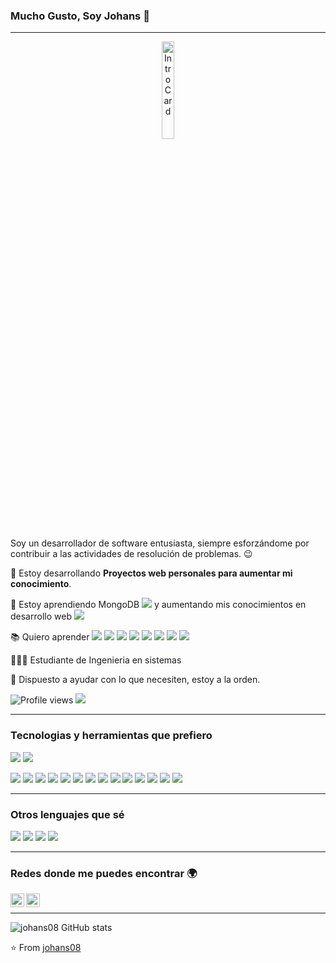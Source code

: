 ### Mucho Gusto, Soy Johans 👋

---

<p align="center">
  <img src="https://c.tenor.com/4Lki-C_S78EAAAAC/game-video-games.gif" width="20%" title="Intro Card" alt="Intro Card">
</p>

Soy un desarrollador de software entusiasta, siempre esforzándome por contribuir a las actividades de resolución de problemas. :wink:
 
 🔭 Estoy desarrollando **Proyectos web personales para aumentar mi conocimiento**.
 
 🌱 Estoy aprendiendo MongoDB <img src="https://img.shields.io/badge/-MongoDB-4DB33D?style=flat&logo=mongodb&logoColor=FFFFFF"> y aumentando mis conocimientos en desarrollo web <img src="https://img.shields.io/badge/-Progressive Web Apps-5A0FC8?style=flat">
 
 :books: Quiero aprender  <img src="https://img.shields.io/badge/-Flutter-3a495d?style=flat&logo=flutter&logoColor=67b7f7">  <img src="https://img.shields.io/badge/-Sass-cc6699?style=flat&logo=sass&logoColor=ffffff">  <img src="http://img.shields.io/badge/-Deno-black?style=flat&logo=deno&logoColor=white"/>  <img src="https://img.shields.io/badge/-GraphQL-e535ab?style=flat&logo=graphql&logoColor=FFFFFF">  <img src="https://img.shields.io/badge/-Firebase-FFA611?style=flat&logo=firebase&logoColor=FFFFFF">  <img src="http://img.shields.io/badge/-Heroku-430098?style=flat&logo=heroku&logoColor=white"> <img src="http://img.shields.io/badge/-Vercel-black?style=flat&logo=vercel&logoColor=white">  <img src="http://img.shields.io/badge/-Google%20Cloud%20Platform-4285F4?style=flat&logo=google%20cloud&logoColor=white">
 
🧑🏻‍💻 Estudiante de Ingenieria en sistemas
 
 💬 Dispuesto a ayudar con lo que necesiten, estoy a la orden.


![Profile views](https://gpvc.arturio.dev/johans08)  <img src="https://img.shields.io/github/followers/johans08?label=Follow" style=" float:left, margin-right:10px" />


---


### Tecnologias y herramientas que prefiero

<img src="https://seeklogo.com/images/C/c-sharp-c-logo-02F17714BA-seeklogo.com.png"> <img src="http://img.shields.io/badge/apache-%23D42029.svg?style=for-the-badge&logo=apache&logoColor=white">

<img src = "https://img.shields.io/badge/-HTML5-E34F26?style=flat&logo=html5&logoColor=white"> <img src = "https://img.shields.io/badge/-CSS3-1572B6?style=flat&logo=css3&logoColor=white">
<img src="https://img.shields.io/badge/-Bootstrap-563D7C?style=flat&logo=bootstrap&logoColor=white">
<img src="https://img.shields.io/badge/-JavaScript-eed718?style=flat&logo=javascript&logoColor=ffffff">
<img src="https://img.shields.io/badge/-React-000000?style=flat&logo=react&logoColor=00c8ff">
<img src="https://img.shields.io/badge/-MongoDB-4DB33D?style=flat&logo=mongodb&logoColor=FFFFFF">
<img src="https://img.shields.io/badge/-MySQL-F29111?style=flat&logo=mysql&logoColor=FFFFFF">
<img src="https://img.shields.io/badge/-SQLServer-F29111?style=flat&logo=sqlserver&logoColor=FFFFFF">
<img src="https://img.shields.io/badge/-Express.js-787878?style=flat">
<img src="https://img.shields.io/badge/-Node.js-3C873A?style=flat&logo=Node.js&logoColor=white">
<img src="https://img.shields.io/badge/-Progressive Web Apps-5A0FC8?style=flat">
<img src="http://img.shields.io/badge/-Git-F1502F?style=flat&logo=git&logoColor=FFFFFF">
<img src="http://img.shields.io/badge/-Github-000000?style=flat&logo=github&logoColor=FFFFFF">
<img src="http://img.shields.io/badge/-VS%20Code-007ACC?style=flat&logo=visual%20studio%20code&logoColor=white">



---

### Otros lenguajes que sé 
<img src="https://img.shields.io/badge/c%23-%23239120.svg?style=for-the-badge&logo=c-sharp&logoColor=white"> <img src="http://img.shields.io/badge/-Java-F89820?style=flat&logo=java&logoColor=white"> <img src="https://img.shields.io/badge/-C%20&%20C++-659ad2?style=flat&logo=c%2B%2B&logoColor=ffffff"> <img src="https://img.shields.io/badge/-Python-black?style=flat&logo=python&logoColor=white">

---

### Redes donde me puedes encontrar 🌍
[<img align="left" alt="johans08 | LinkedIn" width="22px" src="https://cdn.jsdelivr.net/npm/simple-icons@v3/icons/linkedin.svg" />][linkedin]
[<img align="left" alt="johans08 | Instagram" width="22px" src="https://cdn.jsdelivr.net/npm/simple-icons@v3/icons/instagram.svg" />][instagram]

<br/>

---
![johans08 GitHub stats](https://github-readme-stats.vercel.app/api?username=johans08&show_icons=true&theme=radical)  

:star: From [johans08](https://github.com/johans08)

[youtube]: https://youtube.com/
[instagram]: https://www.instagram.com/johans08_v/
[linkedin]: https://www.linkedin.com/in/johans-valverde-d%C3%ADaz-7bb76b1bb/

